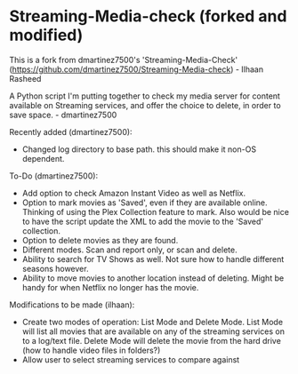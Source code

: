 Streaming-Media-check (forked and modified)
===========================================

This is a fork from dmartinez7500's 'Streaming-Media-Check' (https://github.com/dmartinez7500/Streaming-Media-check) - Ilhaan Rasheed

A Python script I'm putting together to check my media server for content available on Streaming services, and offer the choice to delete, in order to save space. - dmartinez7500

Recently added (dmartinez7500):
- Changed log directory to base path. this should make it non-OS dependent.

To-Do (dmartinez7500):
- Add option to check Amazon Instant Video as well as Netflix.
- Option to mark movies as 'Saved', even if they are available online. Thinking of using the Plex Collection feature to mark. Also would be nice to have the script update the XML to add the movie to the 'Saved' collection.
- Option to delete movies as they are found.
- Different modes. Scan and report only, or scan and delete.
- Ability to search for TV Shows as well. Not sure how to handle different seasons however.
- Ability to move movies to another location instead of deleting. Might be handy for when Netflix no longer has the movie.

Modifications to be made (ilhaan):
- Create two modes of operation: List Mode and Delete Mode. List Mode will list all movies that are available on any of the streaming services on to a log/text file. Delete Mode will delete the movie from the hard drive (how to handle video files in folders?)
- Allow user to select streaming services to compare against
